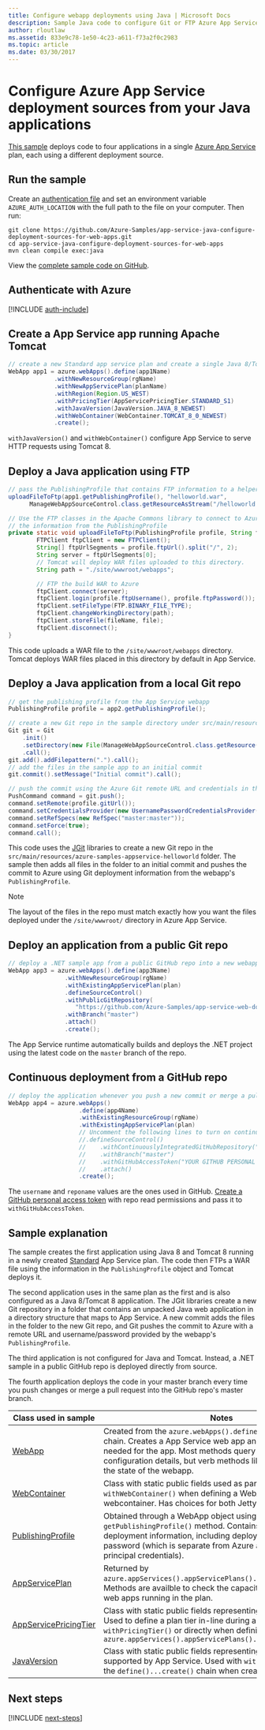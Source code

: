 ```yaml
---
title: Configure webapp deployments using Java | Microsoft Docs
description: Sample Java code to configure Git or FTP Azure App Service deployments  using the Azure SDK for Java
author: rloutlaw
ms.assetid: 833e9c78-1e50-4c23-a611-f73a2f0c2983
ms.topic: article
ms.date: 03/30/2017
---
```


# Configure Azure App Service deployment sources from your Java applications

[This sample](https://github.com/Azure-Samples/compute-java-create-virtual-machines-across-regions-in-parallel) deploys code to four applications in a single [Azure App Service](https://docs.microsoft.com/azure/app-service/) plan, each using a different deployment source.

## Run the sample

Create an [authentication file](https://github.com/Azure/azure-sdk-for-java/blob/master/AUTH.md) and set an environment variable `AZURE_AUTH_LOCATION` with the full path to the file on your computer. Then run:

```
git clone https://github.com/Azure-Samples/app-service-java-configure-deployment-sources-for-web-apps.git
cd app-service-java-configure-deployment-sources-for-web-apps
mvn clean compile exec:java
```

View the [complete sample code on GitHub](https://github.com/Azure-Samples/app-service-java-configure-deployment-sources-for-web-apps/blob/master/src/main/java/com/microsoft/azure/management/appservice/samples/ManageWebAppSourceControl.java).

## Authenticate with Azure

[!INCLUDE [auth-include](includes/java-auth-include.md)]

## Create a App Service app running Apache Tomcat

```java
// create a new Standard app service plan and create a single Java 8/Tomcat 8 app in it
WebApp app1 = azure.webApps().define(app1Name)
             .withNewResourceGroup(rgName)
             .withNewAppServicePlan(planName)
             .withRegion(Region.US_WEST)
             .withPricingTier(AppServicePricingTier.STANDARD_S1)
             .withJavaVersion(JavaVersion.JAVA_8_NEWEST)
             .withWebContainer(WebContainer.TOMCAT_8_0_NEWEST)
             .create();
```

`withJavaVersion()` and `withWebContainer()` configure App Service to serve HTTP requests using Tomcat 8.

## Deploy a Java application using FTP
```java
// pass the PublishingProfile that contains FTP information to a helper method 
uploadFileToFtp(app1.getPublishingProfile(), "helloworld.war", 
      ManageWebAppSourceControl.class.getResourceAsStream("/helloworld.war"));

// Use the FTP classes in the Apache Commons library to connect to Azure using 
// the information from the PublishingProfile
private static void uploadFileToFtp(PublishingProfile profile, String fileName, InputStream file) throws Exception {
        FTPClient ftpClient = new FTPClient();
        String[] ftpUrlSegments = profile.ftpUrl().split("/", 2);
        String server = ftpUrlSegments[0];
        // Tomcat will deploy WAR files uploaded to this directory.
        String path = "./site/wwwroot/webapps"; 

        // FTP the build WAR to Azure
        ftpClient.connect(server);
        ftpClient.login(profile.ftpUsername(), profile.ftpPassword());
        ftpClient.setFileType(FTP.BINARY_FILE_TYPE);
        ftpClient.changeWorkingDirectory(path);
        ftpClient.storeFile(fileName, file);
        ftpClient.disconnect();
}
```

This code uploads a WAR file to the `/site/wwwroot/webapps` directory. Tomcat deploys WAR files placed in this directory by default in App Service.

## Deploy a Java application from a local Git repo

```java
// get the publishing profile from the App Service webapp
PublishingProfile profile = app2.getPublishingProfile();

// create a new Git repo in the sample directory under src/main/resources 
Git git = Git
    .init()
    .setDirectory(new File(ManageWebAppSourceControl.class.getResource("/azure-samples-appservice-helloworld/").getPath()))
    .call();
git.add().addFilepattern(".").call();
// add the files in the sample app to an initial commit
git.commit().setMessage("Initial commit").call(); 

// push the commit using the Azure Git remote URL and credentials in the publishing profile
PushCommand command = git.push();
command.setRemote(profile.gitUrl()); 
command.setCredentialsProvider(new UsernamePasswordCredentialsProvider(profile.gitUsername(), profile.gitPassword()));
command.setRefSpecs(new RefSpec("master:master")); 
command.setForce(true);
command.call();
```      

This code uses the [JGit](https://eclipse.org/jgit/) libraries to create a new Git repo in the `src/main/resources/azure-samples-appservice-helloworld` folder. The sample then adds all files in the folder to an initial commit and pushes the commit to Azure using Git deployment information from the webapp's `PublishingProfile`. 

>[!NOTE]
> The layout of the files in the repo must match exactly how you want the files deployed under the `/site/wwwroot/` directory in Azure App Service.

## Deploy an application from a public Git repo

```java
// deploy a .NET sample app from a public GitHub repo into a new webapp
WebApp app3 = azure.webApps().define(app3Name)
                .withNewResourceGroup(rgName)
                .withExistingAppServicePlan(plan)
                .defineSourceControl()
                .withPublicGitRepository(
                   "https://github.com/Azure-Samples/app-service-web-dotnet-get-started")
                .withBranch("master")
                .attach()
                .create();
 ```

 The App Service runtime automatically builds and deploys the .NET project using the latest code on the `master` branch of the repo.

## Continuous deployment from a GitHub repo

```java
// deploy the application whenever you push a new commit or merge a pull request into your master branch
WebApp app4 = azure.webApps()
                    .define(app4Name)
                    .withExistingResourceGroup(rgName)
                    .withExistingAppServicePlan(plan)
                    // Uncomment the following lines to turn on continuous deployment scenario
                    //.defineSourceControl()
                    //    .withContinuouslyIntegratedGitHubRepository("username", "reponame")
                    //    .withBranch("master")
                    //    .withGitHubAccessToken("YOUR GITHUB PERSONAL TOKEN")
                    //    .attach()
                    .create();
```  

The `username` and `reponame` values are the ones used in GitHub. [Create a GitHub personal access token](https://help.github.com/articles/creating-a-personal-access-token-for-the-command-line/) with repo read permissions and pass it to `withGitHubAccessToken`. 


## Sample explanation

The sample creates the first application using Java 8 and Tomcat 8 running in a newly created [Standard](https://docs.microsoft.com/azure/app-service/azure-web-sites-web-hosting-plans-in-depth-overview) App Service plan. The code then FTPs a WAR file using the information in the `PublishingProfile` object and Tomcat deploys it.

The second application uses in the same plan as the first and is also configured as a Java 8/Tomcat 8 application. The JGit libraries create a new Git repository in a folder that contains an unpacked Java web application in a directory structure that maps to App Service. A new commit adds the files in the folder to the new Git repo, and Git pushes the commit to Azure with a remote URL and username/password provided by the webapp's `PublishingProfile`.

The third application is not configured for Java and Tomcat. Instead, a .NET sample in a public GitHub repo is deployed directly from source.

The fourth application deploys the code in your master branch every time you push changes or merge a pull request into the GitHub repo's master branch.

| Class used in sample | Notes
|-------|-------|
| [WebApp](https://docs.microsoft.com/java/api/com.microsoft.azure.management.appservice.webapp) | Created from the `azure.webApps().define()....create()` fluent chain. Creates a App Service web app and any resources needed for the app. Most methods query the object for configuration details, but verb methods like `restart()` change the state of the webapp.
| [WebContainer](https://docs.microsoft.com/java/api/com.microsoft.azure.management.appservice.webcontainer) | Class with static public fields used as paramters to `withWebContainer()` when defining a WebApp running a Java webcontainer. Has choices for both Jetty and Tomcat versions.
| [PublishingProfile](https://docs.microsoft.com/java/api/com.microsoft.azure.management.appservice.publishingprofile) | Obtained through a WebApp object using the `getPublishingProfile()` method. Contains FTP and Git deployment information, including deployment username and password (which is separate from Azure account or service principal credentials).
| [AppServicePlan](https://docs.microsoft.com/java/api/com.microsoft.azure.management.appservice.appserviceplan) | Returned by `azure.appServices().appServicePlans().getByResourceGroup()`. Methods are availble to check the capacity, tier, and number of web apps running in the plan.
| [AppServicePricingTier](https://docs.microsoft.com/java/api/com.microsoft.azure.management.appservice.appservice.PricingTier) | Class with static public fields representing App Service tiers. Used to define a plan tier in-line during app creation with `withPricingTier()` or directly when defining a plan via `azure.appServices().appServicePlans().define()`
| [JavaVersion](https://docs.microsoft.com/java/api/com.microsoft.azure.management.appservice.javaversion) | Class with static public fields representing Java versions supported by App Service. Used with `withJavaVersion()` during the `define()...create()` chain when creating a new webapp.

## Next steps

[!INCLUDE [next-steps](includes/java-next-steps.md)]